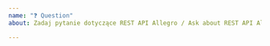 ```yaml
---
name: "❓ Question"
about: Zadaj pytanie dotyczące REST API Allegro / Ask about REST API Allegro

---
```


<!-- English version below -->

<!-- Zanim zadasz pytanie, zapoznaj się z naszymi materiałami:

[Zapoznaj się z zasadami korzystania z forum API Allegro na GitHubie](https://github.com/allegro/allegro-api/wiki#zasady-korzystania-z-forum-api-allegro-na-githubie)
[REST API](https://developer.allegro.pl/)
[Uwierzytelnianie i autoryzacja](https://developer.allegro.pl/tutorials/uwierzytelnianie-i-autoryzacja-zlq9e75GdIR)
[Wystawianie oferty z produktem](https://developer.allegro.pl/tutorials/jak-jednym-requestem-wystawic-oferte-powiazana-z-produktem-D7Kj9gw4xFA)
[Zarządzanie ofertami](https://developer.allegro.pl/tutorials/jak-zarzadzac-ofertami-7GzB2L37ase)
[Serwisy zagraniczne Allegro](https://developer.allegro.pl/tutorials/wystawianie-i-zarzadzanie-oferta-w-serwisach-zagranicznych-wwzjP4M8gTZ)
[Zamówienia](https://developer.allegro.pl/tutorials/jak-obslugiwac-zamowienia-GRaj0qyvwtR)
[Wysyłam z Allegro](https://developer.allegro.pl/tutorials/jak-zarzadzac-przesylkami-przez-wysylam-z-allegro-LRVjK7K21sY)
[Rabaty i promocje](https://developer.allegro.pl/tutorials/jak-zarzadzac-rabatami-promocjami-yPya2mj6zUP)
[Oferty wielowariantowe](https://developer.allegro.pl/tutorials/jak-utworzyc-oferte-wielowariantowa-oA6ZYBg5XFo)

-->
<!-- EN 
Before asking a question, see our materials:

[Read the rules for using the Allegro API forum on GitHub](https://github.com/allegro/allegro-api/wiki#rules-for-using-the-allegro-api-forum-on-github)
[Authentication and authorization](https://developer.allegro.pl/tutorials/authentication-and-authorization-m09BlVyo7iY)
[Listing a product offer]((https://developer.allegro.pl/tutorials/list-offer-assigned-product-one-request-D7Kj9M71Bu6)
[Offers management]((https://developer.allegro.pl/tutorials/how-to-process-list-of-offers-m09BKA5v8H3))
[Allegro foreign marketplaces] (https://developer.allegro.pl/tutorials/listing-and-managing-offers-on-foreign-marketplaces-7GndGjeAATn)
[Orders management](https://developer.allegro.pl/tutorials/process-orders-PgPMlWDr8Cv)
[Ship With Allegro](https://developer.allegro.pl/tutorials/how-to-manage-parcels-via-ship-with-allegro-ZM9YAyGKWTV)
[Rebates and promotions](https://developer.allegro.pl/tutorials/how-to-manage-rebates-and-promotions-g05avdL0vT4)
[Multi-variant offers](https://developer.allegro.pl/tutorials/how-to-create-a-multi-variant-offer-nn9DOL3nXs2)
-->
